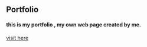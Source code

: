 <h2> Portfolio  </h2>
<h4>this is my portfolio , my own web page created by me.</h4>
<a href="https://tewarig.github.io/aboutme/"> visit here </a> 
